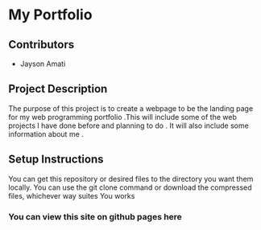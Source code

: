 # My Portfolio

## Contributors

* Jayson Amati

## Project Description
The purpose of this project is to create a webpage to be  the landing page for my web programming portfolio .This will include some of the web projects I have done before and planning to do .
It will also include some information about me .

## Setup Instructions
You can get this repository or desired files to the directory you want them locally.
You can use the git clone command or download the compressed files, whichever way suites You
works

### You can view this site on github pages here

  
